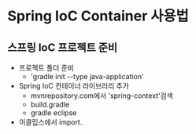 # Spring IoC Container 사용법

## 스프링 IoC 프로젝트 준비
- 프로젝트 폴더 준비
    - 'gradle init --type java-application'
- Spring IoC 컨테이너 라이브러리 추가
    - mvnrepository.com에서 'spring-context'검색
    - build.gradle
    - gradle eclipse
- 이클립스에서 import.
    
